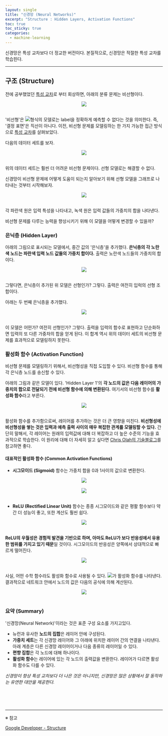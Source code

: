 ```yaml
---
layout: single
title: "신경망 (Neural Networks)"
excerpt: "Structure : Hidden Layers, Activation Functions"
toc: true
toc_sticky: true
categories:
  - machine-learning
---
```


신경망은 특성 교차보다 더 정교한 버전이다. 본질적으로, 신경망은 적절한 특성 교차를 학습힌다.


---
## 구조 (Structure)

전에 공부했었던 [특성 교차](https://prierkt.github.io/machine-learning/FeatureCrosses/)로 부터 회상하면, 아래의 분류 문제는 비선형이다.

<center><img src="{{site.baseurl}}/assets/images/structure1.png" /></center><br>

'비선형'은 <img src="{{site.baseurl}}/assets/images/structure12.png" />형식의 모델로는 label을 정확하게 예측할 수 없다는 것을 의미한다. 즉, '결정 표면'은 직선이 아니다. 이전, 비선형 문제를 모델링하는 한 가지 가능한 접근 방식으로 [특성 교차](https://prierkt.github.io/machine-learning/FeatureCrosses/)를 살펴보았다.

다음의 데이터 세트를 보자.

<center><img src="{{site.baseurl}}/assets/images/structure2.png" /></center><br>

위의 데이터 세트는 훨씬 더 어려운 비선형 문제이다. 선형 모델로는 해결할 수 없다.

신경망이 비선형 문제에 어떻게 도움이 되는지 알아보기 위해 선형 모델을 그래프로 나타내는 것부터 시작해보자.

<center><img src="{{site.baseurl}}/assets/images/structure3.png" /></center><br>

각 파란색 원은 입력 특성을 나타내고, 녹색 원은 입력 값들의 가중치의 합을 나타낸다.

비선형 문제를 다루는 능력을 향상시키기 위해 이 모델을 어떻게 변경할 수 있을까?


### 은닉층 (Hidden Layer)

아래의 그림으로 표시되는 모델에서, 중간 값의 '은닉층'을 추가했다. **은닉층의 각 노란색 노드는 파란색 입력 노드 값들의 가중치 합이다.** 출력은 노란색 노드들의 가중치의 합이다.

<center><img src="{{site.baseurl}}/assets/images/structure4.png" /></center><br>

그렇다면, 은닉층이 추가된 위 모델은 선형인가? 그렇다. 출력은 여전히 입럭의 선형 조합이다.

아래는 두 번째 은닉층을 추가했다.

<center><img src="{{site.baseurl}}/assets/images/structure5.png" /></center><br>

이 모델은 어떤가? 여전히 선형인가? 그렇다. 출력을 입력의 함수로 표현하고 단순화하면 입력의 또 다른 가중차의 합을 얻게 된다. 이 합계 역시 위의 데이터 세트의 비선형 문제를 효과적으로 모델링하지 못한다.


### 활성화 함수 (Activation Function)

비선형 문제를 모델링하기 위해서, 비선형성을 직접 도입할 수 있다. 비선형 함수를 통해 각 은닉층 노드를 송신할 수 있다.

아래의 그림과 같은 모델이 있다. 'Hidden Layer 1'의 **각 노드의 값은 다음 레이어의 가중치의 합으로 전달되기 전에 비선형 함수에 의해 변환된다.** 여기서의 비선형 함수를 **활성화 함수**라고 부른다.

<center><img src="{{site.baseurl}}/assets/images/structure6.png" /></center><br>

활성화 함수를 추가함으로써, 레이어를 추가하는 것은 더 큰 영향을 미친다. **비선형성에 비선형성을 쌓는 것은 입력과 예측 출력 사이의 매우 복잡한 관계를 모델링할 수 있다.** 간단히 말해서, 각 레이어는 원래의 입력값에 대해 더 복잡하고 더 높은 수준의 기능을 효과적으로 학습한다. 이 원리에 대해 더 자세히 알고 싶다면 [Chris Olah의 기술블로그](http://colah.github.io/posts/2014-03-NN-Manifolds-Topology/)를 참고하면 좋다.


#### 대표적인 활성화 함수 (Common Activation Functions)

- **시그모이드 (Sigmoid)** 함수는 가중치 합을 0과 1사이의 값으로 변환한다.

<center><img src="{{site.baseurl}}/assets/images/structure7.png" /></center><br>

<center><img src="{{site.baseurl}}/assets/images/structure8.png" /></center><br>

- **ReLU (Rectified Linear Unit)** 함수는 종종 시그모이드와 같은 평활 함수보다 약간 더 성능이 좋고, 또한 계산도 훨씬 쉽다.

<center><img src="{{site.baseurl}}/assets/images/structure9.png" /></center><br>

**ReLU의 우월성은 경험적 발견을 기반으로 하며, 아마도 ReLU가 보다 반응성에서 유용한 범위를 가지고 있기 때문**일 것이다. 시그모이드의 반응성은 양쪽에서 상대적으로 빠르게 떨어진다.

<center><img src="{{site.baseurl}}/assets/images/structure10.png" /></center><br>

사실, 어떤 수학 함수라도 활성화 함수로 사용될 수 있다. <img src="{{site.baseurl}}/assets/images/structure13.png" />가 활성화 함수를 나타낸다. 결과적으로 네트워크 안에서 노드의 값은 다음의 공식에 의해 계산된다.

<center><img src="{{site.baseurl}}/assets/images/structure11.png" /></center><br>


### 요약 (Summary)

'신경망(Neural Network)'이라는 것은 표준 구성 요소를 가지고있다.

- 뉴런과 유사한 **노드의 집합**은 레이어 안에 구성된다.
- **가중치 세트**는 각 신경망 레이어와 그 아래에 위치한 레이어 간의 연결을 나타낸다. 아래 계층은 다른 신경망 레이어이거나 다음 종류의 레이어일 수 있다.
- **편향 집합**은 각 노드에 대해 하나이다.
- **활성화 함수**는 레이어에 있는 각 노드의 출력값을 변환한다. 레이어가 다르면 활성화 함수도 다를 수 있다.

*신경망이 항상 특성 교차보다 더 나은 것은 아니지만, 신경망은 많은 상황에서 잘 동작하는 유연한 대안을 제공한다.*

<br>
<br>
<br>

---
※ 참고

[Google Developer - Structure](https://developers.google.com/machine-learning/crash-course/introduction-to-neural-networks/anatomy)<br>